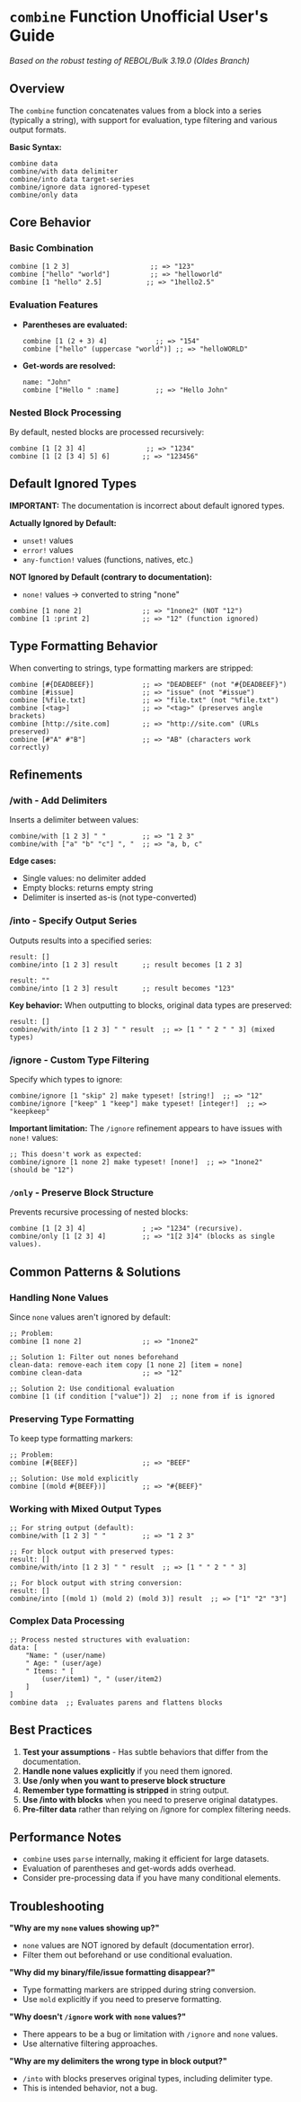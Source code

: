 # `combine` Function Unofficial User's Guide

*Based on the robust testing of REBOL/Bulk 3.19.0 (Oldes Branch)*

## Overview

The `combine` function concatenates values from a block into a series (typically a string), with support for evaluation, type filtering and various output formats.

**Basic Syntax:**

```rebol
combine data
combine/with data delimiter
combine/into data target-series
combine/ignore data ignored-typeset
combine/only data
```

## Core Behavior

### Basic Combination

```rebol
combine [1 2 3]                    ;; => "123"
combine ["hello" "world"]          ;; => "helloworld"
combine [1 "hello" 2.5]           ;; => "1hello2.5"
```

### Evaluation Features

* **Parentheses are evaluated:**
  ```rebol
  combine [1 (2 + 3) 4]            ;; => "154"
  combine ["hello" (uppercase "world")] ;; => "helloWORLD"
  ```
* **Get-words are resolved:**
  ```rebol
  name: "John"
  combine ["Hello " :name]         ;; => "Hello John"
  ```

### Nested Block Processing

By default, nested blocks are processed recursively:

```rebol
combine [1 [2 3] 4]               ;; => "1234"
combine [1 [2 [3 4] 5] 6]        ;; => "123456"
```

## Default Ignored Types

**IMPORTANT:** The documentation is incorrect about default ignored types.

**Actually Ignored by Default:**

* `unset!` values
* `error!` values
* `any-function!` values (functions, natives, etc.)

**NOT Ignored by Default (contrary to documentation):**

* `none!` values → converted to string "none"

```rebol
combine [1 none 2]               ;; => "1none2" (NOT "12")
combine [1 :print 2]             ;; => "12" (function ignored)
```

## Type Formatting Behavior

When converting to strings, type formatting markers are stripped:

```rebol
combine [#{DEADBEEF}]            ;; => "DEADBEEF" (not "#{DEADBEEF}")
combine [#issue]                 ;; => "issue" (not "#issue")  
combine [%file.txt]              ;; => "file.txt" (not "%file.txt")
combine [<tag>]                  ;; => "<tag>" (preserves angle brackets)
combine [http://site.com]        ;; => "http://site.com" (URLs preserved)
combine [#"A" #"B"]              ;; => "AB" (characters work correctly)
```

## Refinements

### /with - Add Delimiters

Inserts a delimiter between values:

```rebol
combine/with [1 2 3] " "         ;; => "1 2 3"
combine/with ["a" "b" "c"] ", "  ;; => "a, b, c"
```

**Edge cases:**

* Single values: no delimiter added
* Empty blocks: returns empty string
* Delimiter is inserted as-is (not type-converted)

### /into - Specify Output Series

Outputs results into a specified series:

```rebol
result: []
combine/into [1 2 3] result      ;; result becomes [1 2 3]

result: ""  
combine/into [1 2 3] result      ;; result becomes "123"
```

**Key behavior:** When outputting to blocks, original data types are preserved:

```rebol
result: []
combine/with/into [1 2 3] " " result  ;; => [1 " " 2 " " 3] (mixed types)
```

### /ignore - Custom Type Filtering

Specify which types to ignore:

```rebol
combine/ignore [1 "skip" 2] make typeset! [string!]  ;; => "12"
combine/ignore ["keep" 1 "keep"] make typeset! [integer!]  ;; => "keepkeep"
```

**Important limitation:** The `/ignore` refinement appears to have issues with `none!` values:

```rebol
;; This doesn't work as expected:
combine/ignore [1 none 2] make typeset! [none!]  ;; => "1none2" (should be "12")
```

### `/only` - Preserve Block Structure

Prevents recursive processing of nested blocks:

```rebol
combine [1 [2 3] 4]              ; ;=> "1234" (recursive).
combine/only [1 [2 3] 4]         ;; => "1[2 3]4" (blocks as single values).
```

## Common Patterns & Solutions

### Handling None Values

Since `none` values aren't ignored by default:

```rebol
;; Problem:
combine [1 none 2]               ;; => "1none2"

;; Solution 1: Filter out nones beforehand
clean-data: remove-each item copy [1 none 2] [item = none]
combine clean-data               ;; => "12"

;; Solution 2: Use conditional evaluation
combine [1 (if condition ["value"]) 2]  ;; none from if is ignored
```

### Preserving Type Formatting

To keep type formatting markers:

```rebol
;; Problem:
combine [#{BEEF}]                ;; => "BEEF"

;; Solution: Use mold explicitly
combine [(mold #{BEEF})]         ;; => "#{BEEF}"
```

### Working with Mixed Output Types

```rebol
;; For string output (default):
combine/with [1 2 3] " "         ;; => "1 2 3"

;; For block output with preserved types:
result: []
combine/with/into [1 2 3] " " result  ;; => [1 " " 2 " " 3]

;; For block output with string conversion:
result: []
combine/into [(mold 1) (mold 2) (mold 3)] result  ;; => ["1" "2" "3"]
```

### Complex Data Processing

```rebol
;; Process nested structures with evaluation:
data: [
    "Name: " (user/name)
    " Age: " (user/age)  
    " Items: " [
        (user/item1) ", " (user/item2)
    ]
]
combine data  ;; Evaluates parens and flattens blocks
```

## Best Practices

1. **Test your assumptions** - Has subtle behaviors that differ from the documentation.
2. **Handle none values explicitly** if you need them ignored.
3. **Use /only when you want to preserve block structure**
4. **Remember type formatting is stripped** in string output.
5. **Use /into with blocks** when you need to preserve original datatypes.
6. **Pre-filter data** rather than relying on /ignore for complex filtering needs.

## Performance Notes

* `combine` uses `parse` internally, making it efficient for large datasets.
* Evaluation of parentheses and get-words adds overhead.
* Consider pre-processing data if you have many conditional elements.

## Troubleshooting

**"Why are my `none` values showing up?"**

* `none` values are NOT ignored by default (documentation error).
* Filter them out beforehand or use conditional evaluation.

**"Why did my binary/file/issue formatting disappear?"**

* Type formatting markers are stripped during string conversion.
* Use `mold` explicitly if you need to preserve formatting.

**"Why doesn't `/ignore` work with `none` values?"**

* There appears to be a bug or limitation with `/ignore` and `none` values.
* Use alternative filtering approaches.

**"Why are my delimiters the wrong type in block output?"**

* `/into` with blocks preserves original types, including delimiter type.
* This is intended behavior, not a bug.
